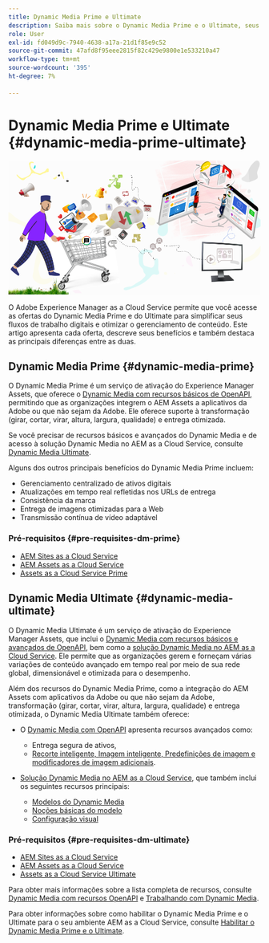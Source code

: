 ```yaml
---
title: Dynamic Media Prime e Ultimate
description: Saiba mais sobre o Dynamic Media Prime e o Ultimate, seus benefícios e as diferenças entre os dois.
role: User
exl-id: fd049d9c-7940-4638-a17a-21d1f85e9c52
source-git-commit: 47afd8f95eee2815f82c429e9800e1e533210a47
workflow-type: tm+mt
source-wordcount: '395'
ht-degree: 7%

---
```


# Dynamic Media Prime e Ultimate {#dynamic-media-prime-ultimate}

![Banner do Dynamic Media](/help/assets/assets/dm-pnp-banner.png)

O Adobe Experience Manager as a Cloud Service permite que você acesse as ofertas do Dynamic Media Prime e do Ultimate para simplificar seus fluxos de trabalho digitais e otimizar o gerenciamento de conteúdo. Este artigo apresenta cada oferta, descreve seus benefícios e também destaca as principais diferenças entre as duas.

## Dynamic Media Prime {#dynamic-media-prime}

O Dynamic Media Prime é um serviço de ativação do Experience Manager Assets, que oferece o [Dynamic Media com recursos básicos de OpenAPI](/help/assets/dynamic-media-open-apis-overview.md), permitindo que as organizações integrem o AEM Assets a aplicativos da Adobe ou que não sejam da Adobe. Ele oferece suporte à transformação (girar, cortar, virar, altura, largura, qualidade) e entrega otimizada.

Se você precisar de recursos básicos e avançados do Dynamic Media e de acesso à solução Dynamic Media no AEM as a Cloud Service, consulte [Dynamic Media Ultimate](#dynamic-media-ultimate).

Alguns dos outros principais benefícios do Dynamic Media Prime incluem:

* Gerenciamento centralizado de ativos digitais
* Atualizações em tempo real refletidas nos URLs de entrega
* Consistência da marca
* Entrega de imagens otimizadas para a Web
* Transmissão contínua de vídeo adaptável

### Pré-requisitos {#pre-requisites-dm-prime}

* [AEM Sites as a Cloud Service](/help/sites-cloud/authoring/quick-start.md)
* [AEM Assets as a Cloud Service](/help/assets/overview.md)
* [Assets as a Cloud Service Prime](/help/assets/assets-prime.md)

## Dynamic Media Ultimate {#dynamic-media-ultimate}

O Dynamic Media Ultimate é um serviço de ativação do Experience Manager Assets, que inclui o [Dynamic Media com recursos básicos e avançados de OpenAPI](/help/assets/dynamic-media-open-apis-overview.md), bem como a [solução Dynamic Media no AEM as a Cloud Service](/help/assets/dynamic-media/dynamic-media.md). Ele permite que as organizações gerem e forneçam várias variações de conteúdo avançado em tempo real por meio de sua rede global, dimensionável e otimizada para o desempenho.

Além dos recursos do Dynamic Media Prime, como a integração do AEM Assets com aplicativos da Adobe ou que não sejam da Adobe, transformação (girar, cortar, virar, altura, largura, qualidade) e entrega otimizada, o Dynamic Media Ultimate também oferece:

* O [Dynamic Media com OpenAPI](/help/assets/dynamic-media-open-apis-overview.md) apresenta recursos avançados como:

   * Entrega segura de ativos,
   * [Recorte inteligente, Imagem inteligente, Predefinições de imagem e modificadores de imagem adicionais](https://adobe-aem-assets-delivery.redoc.ly/#operation/getAssetSeoFormat).

* [Solução Dynamic Media no AEM as a Cloud Service](/help/assets/dynamic-media/dynamic-media.md), que também inclui os seguintes recursos principais:

   * [Modelos do Dynamic Media](/help/assets/dynamic-media/dynamic-media-templates.md)
   * [Noções básicas do modelo](https://experienceleague.adobe.com/en/docs/dynamic-media-classic/using/template-basics/quick-start-template-basics)
   * [Configuração visual](https://experienceleague.adobe.com/en/docs/dynamic-media-classic/using/master-files/vignette-window-covering-cabinet-files)

### Pré-requisitos {#pre-requisites-dm-ultimate}

* [AEM Sites as a Cloud Service](/help/sites-cloud/authoring/quick-start.md)
* [AEM Assets as a Cloud Service](/help/assets/overview.md)
* [Assets as a Cloud Service Ultimate](/help/assets/assets-ultimate-overview.md)

Para obter mais informações sobre a lista completa de recursos, consulte [Dynamic Media com recursos OpenAPI](/help/assets/dynamic-media-open-apis-overview.md) e [Trabalhando com Dynamic Media](/help/assets/dynamic-media/dynamic-media.md).

Para obter informações sobre como habilitar o Dynamic Media Prime e o Ultimate para o seu ambiente AEM as a Cloud Service, consulte [Habilitar o Dynamic Media Prime e o Ultimate](/help/assets/dynamic-media/enable-dynamic-media-prime-and-ultimate.md).
